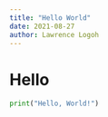 ```yaml
---
title: "Hello World"
date: 2021-08-27
author: Lawrence Logoh
---
```


# Hello
```python
print("Hello, World!")
```
